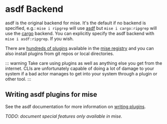 # asdf Backend

asdf is the original backend for mise. It's the default if no backend is specified,
e.g.: `mise i ripgrep` will use [asdf](https://gitlab.com/wt0f/asdf-ripgrep) but `mise i cargo:ripgrep`
will use the [cargo](./cargo) backend. You can explicitly specify the asdf backend with `mise i asdf:ripgrep`.
If you wish.

There are [hundreds of plugins](https://github.com/mise-plugins/registry) available in the
[mise registry](https://github.com/mise-plugins) and you can also install plugins from git
repos or local directories.

::: warning
Take care using plugins as well as anything else you get from the internet. CLIs are
unfortunately capable of doing a lot of damage to your system if a bad actor manages to
get into your system through a plugin or other tool.
:::

## Writing asdf plugins for mise

See the asdf documentation for more information on [writing plugins](https://asdf-vm.com/plugins/create.html).

_TODO: document special features only available in mise._
